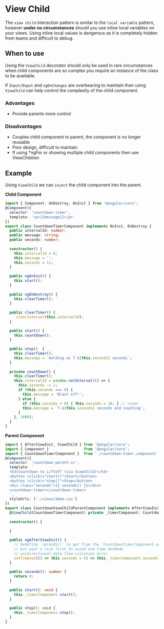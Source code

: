 # View Child

The `view child` interaction pattern is similar to the `local variable` pattern, however **under no circumstances** should you use inline local variables on your views. Using inline local values is dangerous as it is completely hidden from teams and difficult to debug.

## When to use

Using the `ViewChild` decorator should only be used in rare circumstances when child components are so complex you require an instance of the class to be available.

If `Input/Ouput` and `ngOnChanges` are overbearing to maintain then using `ViewChild` can help control the complexity of the child component.

### Advantages

* Provide parents more control 

### Disadvantages

* Couples child component to parent, the component is no longer reusable
* Poor design, difficult to maintain
* If using *ngFor or showing multiple child components then use ViewChildren

## Example

Using `ViewChild` we can `inject` the child component into the parent.

**Child Component**
```typescript
import { Component, OnDestroy, OnInit } from '@angular/core';
@Component({
  selector: 'countdown-timer',
  template: '<p>{{message}}</p>'
})
export class CountdownTimerComponent implements OnInit, OnDestroy {
  public intervalId: number;
  public message: string;
  public seconds: number;
  
  constructor() {
    this.intervalId = 0;
    this.message = '';
    this.seconds = 11;
  }
  
  public ngOnInit() {
    this.start();
  }
  
  public ngOnDestroy() {
    this.clearTimer();
  }
  
  public clearTimer() {
     clearInterval(this.intervalId);
  }
  
  public start() {
    this.countDown();
  }
  
  public stop()  {
    this.clearTimer();
    this.message = `Holding at T-${this.seconds} seconds`;
  }
  
  private countDown() {
    this.clearTimer();
    this.intervalId = window.setInterval(() => {
      this.seconds -= 1;
      if (this.seconds === 0) {
        this.message = 'Blast off!';
      } else {
        if (this.seconds < 0) { this.seconds = 10; } // reset
        this.message = `T-${this.seconds} seconds and counting`;
      }
    }, 1000);
  }
}
```

**Parent Component**
```typescript
import { AfterViewInit, ViewChild } from '@angular/core';
import { Component }                from '@angular/core';
import { CountdownTimerComponent }  from './countdown-timer.component';
@Component({
  selector: 'countdown-parent-vc',
  template: `
  <h3>Countdown to Liftoff (via ViewChild)</h3>
  <button (click)="start()">Start</button>
  <button (click)="stop()">Stop</button>
  <div class="seconds">{{ seconds() }}</div>
  <countdown-timer></countdown-timer>
  `,
  styleUrls: ['./views/demo.css']
})
export class CountdownViewChildParentComponent implements AfterViewInit {
  @ViewChild(CountdownTimerComponent) private _timerComponent: CountdownTimerComponent;
  
  constructor() {
    
  }
  
  public ngAfterViewInit() {
    // Redefine `seconds()` to get from the `CountdownTimerComponent.seconds` ...
    // but wait a tick first to avoid one-time devMode
    // unidirectional-data-flow-violation error
    setTimeout(() => this.seconds = () => this._timerComponent.seconds, 0);
  }
  
  public seconds(): number {
    return 0;
  }
  
  public start(): void {
    this._timerComponent.start();
  }
  
  public stop(): void {
    this._timerComponent.stop();
  }
}
```
